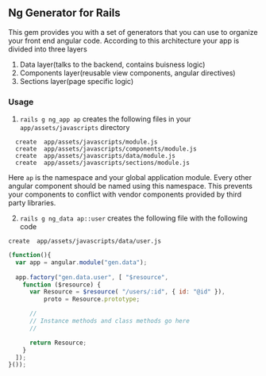 ## Ng Generator for Rails

This gem provides you with a set of generators that you can use to organize your front end angular code. According to this architecture your app is divided into three layers

1. Data layer(talks to the backend, contains buisness logic)
2. Components layer(reusable view components, angular directives)
3. Sections layer(page specific logic)

### Usage

1. `rails g ng_app ap` creates the following files in your `app/assets/javascripts` directory

```
  create  app/assets/javascripts/module.js
  create  app/assets/javascripts/components/module.js
  create  app/assets/javascripts/data/module.js
  create  app/assets/javascripts/sections/module.js
```

Here `ap` is the namespace and your global application module. Every other angular component should be named using this namespace. This prevents your components to conflict with vendor components provided by third party libraries.

2. `rails g ng_data ap::user` creates the following file with the following code

`create  app/assets/javascripts/data/user.js`

```javascript
(function(){
  var app = angular.module("gen.data");
  
  app.factory("gen.data.user", [ "$resource", 
    function ($resource) {
      var Resource = $resource( "/users/:id", { id: "@id" }),
          proto = Resource.prototype;

      //    
      // Instance methods and class methods go here
      // 

      return Resource;
    }
  ]);
}());
```

